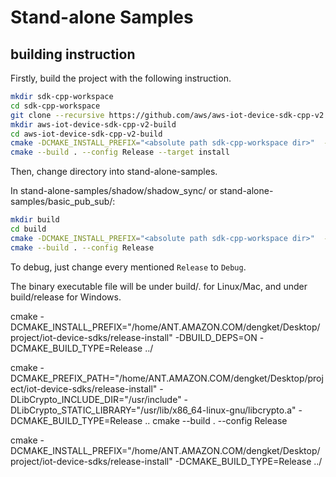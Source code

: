 # Stand-alone Samples

## building instruction

Firstly, build the project with the following instruction.

``` sh
mkdir sdk-cpp-workspace
cd sdk-cpp-workspace
git clone --recursive https://github.com/aws/aws-iot-device-sdk-cpp-v2.git
mkdir aws-iot-device-sdk-cpp-v2-build
cd aws-iot-device-sdk-cpp-v2-build
cmake -DCMAKE_INSTALL_PREFIX="<absolute path sdk-cpp-workspace dir>"  -DBUILD_DEPS=ON -DCMAKE_BUILD_TYPE=Release ../aws-iot-device-sdk-cpp-v2
cmake --build . --config Release --target install
```

Then, change directory into stand-alone-samples.

In stand-alone-samples/shadow/shadow_sync/ or stand-alone-samples/basic_pub_sub/:

``` sh
mkdir build
cd build
cmake -DCMAKE_INSTALL_PREFIX="<absolute path sdk-cpp-workspace dir>"  -DCMAKE_BUILD_TYPE=Release ..
cmake --build . --config Release
```
To debug, just change every mentioned `Release` to `Debug`.

The binary executable file will be under build/. for Linux/Mac, and under build/release for Windows.

cmake -DCMAKE_INSTALL_PREFIX="/home/ANT.AMAZON.COM/dengket/Desktop/project/iot-device-sdks/release-install"  -DBUILD_DEPS=ON -DCMAKE_BUILD_TYPE=Release ../

cmake -DCMAKE_PREFIX_PATH="/home/ANT.AMAZON.COM/dengket/Desktop/project/iot-device-sdks/release-install" -DLibCrypto_INCLUDE_DIR="/usr/include" -DLibCrypto_STATIC_LIBRARY="/usr/lib/x86_64-linux-gnu/libcrypto.a" -DCMAKE_BUILD_TYPE=Release ..
cmake --build . --config Release

cmake -DCMAKE_INSTALL_PREFIX="/home/ANT.AMAZON.COM/dengket/Desktop/project/iot-device-sdks/release-install" -DCMAKE_BUILD_TYPE=Release ../

